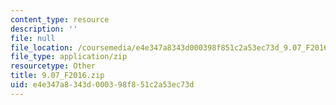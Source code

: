 ```yaml
---
content_type: resource
description: ''
file: null
file_location: /coursemedia/e4e347a8343d000398f851c2a53ec73d_9.07_F2016.zip
file_type: application/zip
resourcetype: Other
title: 9.07_F2016.zip
uid: e4e347a8-343d-0003-98f8-51c2a53ec73d
---
```

